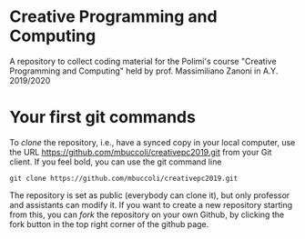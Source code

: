 # Creative Programming and Computing
A repository to collect coding material for the Polimi's course "Creative Programming and Computing" held by prof. Massimiliano Zanoni in A.Y. 2019/2020

# Your first git commands
To _clone_ the repository, i.e., have a synced copy in your local computer, use the URL https://github.com/mbuccoli/creativepc2019.git from your Git client. If you feel bold, you can use the git command line

```
git clone https://github.com/mbuccoli/creativepc2019.git
```
The repository is set as public (everybody can clone it), but only professor and assistants can modify it. If you want to create a new repository starting from this, you can _fork_ the repository on your own Github, by clicking the fork button in the top right corner of the github page.
